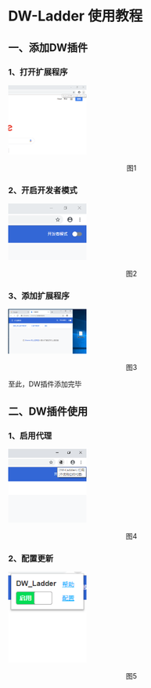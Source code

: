 <style>
  img{
    width:10rem;
  }
</style>


# DW-Ladder 使用教程
## 一、添加DW插件
### 1、打开扩展程序

![step1 png](img/Tutorial/step1.gif)

<p align="center">图1</p>

### 2、开启开发者模式

![step2 png](img/Tutorial/step2.gif)

<p align="center">图2</p>

### 3、添加扩展程序

![step3 png](img/Tutorial/step3.gif)

<p align="center">图3</p>

至此，DW插件添加完毕

## 二、DW插件使用
### 1、启用代理

![step7 png](img/Tutorial/step4.gif)

<p align="center">图4</p>

### 2、配置更新

![step8 png](img/Tutorial/step5.gif)

<p align="center">图5</p>
